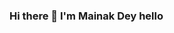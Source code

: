 ### Hi there 👋 I'm Mainak Dey hello

<!--
**Mainakdey1/Mainakdey1** is a ✨ _special_ ✨ repository because its `README.md` (this file) appears on your GitHub profile.

Here are some ideas to get you started:

![github stats](https://github-readme-stats.vercel.app/api?username=Mainakdey1)
<img src="https://github-readme-stats.vercel.app/api?username=Mainakdey1" />
